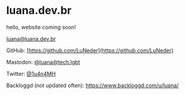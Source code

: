 # luana.dev.br
hello, website coming soon!

luana@luana.dev.br


GitHub: [https://github.com/LuNeder](https://github.com/LuNeder)

Mastodon: <a rel="me" href="https://tech.lgbt/@luana">@luana@tech.lgbt</a>

Twitter: [@1u4n4MH](https://twitter.com/1u4n4MH)

Backloggd (not updated often): https://www.backloggd.com/u/luana/
